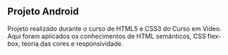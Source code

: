 ## **Projeto Android**

Projeto realizado durante o curso de HTML5 e CSS3 do Curso em Vídeo. Aqui foram aplicados os conhecimentos de HTML semânticos, CSS flex-box, teoria das cores e responsividade.

